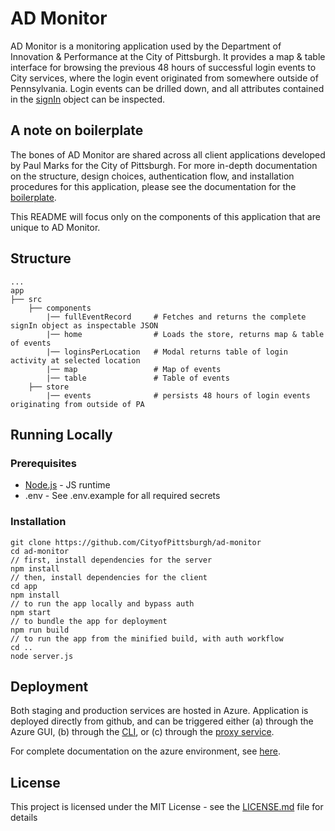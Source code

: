 # AD Monitor

AD Monitor is a monitoring application used by the Department of Innovation & Performance at the City of Pittsburgh.  It provides a map & table interface for browsing the previous 48 hours of successful login events to City services, where the login event originated from somewhere outside of Pennsylvania.  Login events can be drilled down, and all attributes contained in the [signIn](https://docs.microsoft.com/en-us/graph/api/resources/signin?view=graph-rest-1.0) object can be inspected.

## A note on boilerplate

The bones of AD Monitor are shared across all client applications developed by Paul Marks for the City of Pittsburgh.  For more in-depth documentation on the structure,  design choices, authentication flow, and installation procedures for this application, please see the documentation for the [boilerplate](https://github.com/CityofPittsburgh/react-typescript-boilerplate).

This README will focus only on the components of this application that are unique to AD Monitor.

## Structure
    ...
    app
    ├── src                         
        ├── components        
            |── fullEventRecord     # Fetches and returns the complete signIn object as inspectable JSON 
            |── home                # Loads the store, returns map & table of events
            |── loginsPerLocation   # Modal returns table of login activity at selected location
            |── map                 # Map of events
            |── table               # Table of events
        ├── store                   
            |── events              # persists 48 hours of login events originating from outside of PA

## Running Locally

### Prerequisites

* [Node.js](https://nodejs.org) - JS runtime
* .env - See .env.example for all required secrets

### Installation
```
git clone https://github.com/CityofPittsburgh/ad-monitor
cd ad-monitor
// first, install dependencies for the server
npm install
// then, install dependencies for the client
cd app
npm install
// to run the app locally and bypass auth
npm start
// to bundle the app for deployment
npm run build
// to run the app from the minified build, with auth workflow
cd ..
node server.js
```

## Deployment

Both staging and production services are hosted in Azure.  Application is deployed directly from github, and can be triggered either (a) through the Azure GUI, (b) through the [CLI](https://docs.microsoft.com/en-us/cli/azure/webapp/deployment/source?view=azure-cli-latest#az-webapp-deployment-source-sync), or (c) through the [proxy service](https://github.com/CityofPittsburgh/azure-proxy).

For complete documentation on the azure environment, see [here](https://github.com/CityofPittsburgh/all-things-azure.git).

## License

This project is licensed under the MIT License - see the [LICENSE.md](LICENSE.md) file for details
